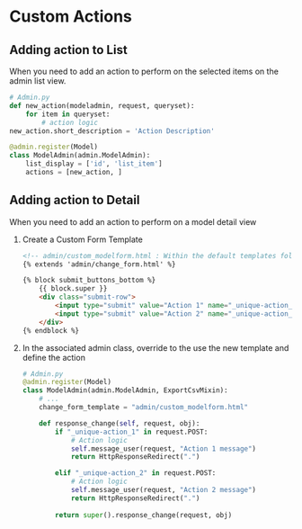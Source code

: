 # Custom Actions

## Adding action to List

When you need to add an action to perform on the selected items on the admin list view.

```python
# Admin.py
def new_action(modeladmin, request, queryset):
    for item in queryset:
        # action logic
new_action.short_description = 'Action Description'

@admin.register(Model)
class ModelAdmin(admin.ModelAdmin):
    list_display = ['id', 'list_item']
    actions = [new_action, ]
```

## Adding action to Detail

When you need to add an action to perform on a model detail view

1. Create a Custom Form Template

    ```html
    <!-- admin/custom_modelform.html : Within the default templates folder -->
    {% extends 'admin/change_form.html' %}

    {% block submit_buttons_bottom %}
        {{ block.super }}
        <div class="submit-row">
            <input type="submit" value="Action 1" name="_unique-action_1">
            <input type="submit" value="Action 2" name="_unique-action_2">
        </div>
    {% endblock %}
    ```

2. In the associated admin class, override to the use the new template and define the action

    ```python
    # Admin.py
    @admin.register(Model)
    class ModelAdmin(admin.ModelAdmin, ExportCsvMixin):
        # ...
        change_form_template = "admin/custom_modelform.html"

        def response_change(self, request, obj):
            if "_unique-action_1" in request.POST:
                # Action logic
                self.message_user(request, "Action 1 message")
                return HttpResponseRedirect(".")

            elif "_unique-action_2" in request.POST:
                # Action logic
                self.message_user(request, "Action 2 message")
                return HttpResponseRedirect(".")
                
            return super().response_change(request, obj)
    ```